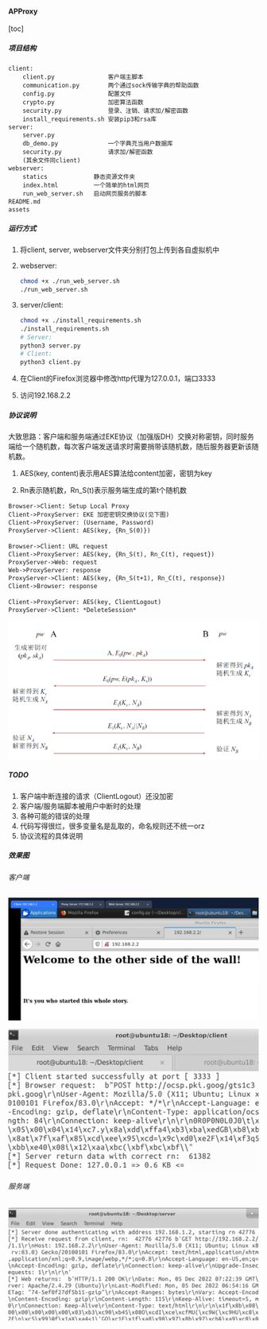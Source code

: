 #### APProxy

[toc]

##### 项目结构

```
client:
	client.py				客户端主脚本
	communication.py    	两个通过sock传输字典的帮助函数
	config.py				配置文件
	crypto.py				加密算法函数
	security.py				登录、注销、请求加/解密函数
	install_requirements.sh	安装pip3和rsa库
server:
	server.py
	db_demo.py				一个字典充当用户数据库
	security.py				请求加/解密函数
	(其余文件同client)
webserver:
	statics				静态资源文件夹
	index.html			一个简单的html网页
	run_web_server.sh	启动网页服务的脚本
README.md
assets
```

##### 运行方式

1. 将client, server, webserver文件夹分别打包上传到各自虚拟机中

2. webserver:

    ```bash
    chmod +x ./run_web_server.sh
    ./run_web_server.sh
    ```

3. server/client:

    ```bash
    chmod +x ./install_requirements.sh
    ./install_requirements.sh
    # Server:
    python3 server.py
    # Client:
    python3 client.py
    ```

4. 在Client的Firefox浏览器中修改http代理为127.0.0.1，端口3333

5. 访问192.168.2.2

##### 协议说明

大致思路：客户端和服务端通过EKE协议（加强版DH）交换对称密钥，同时服务端给一个随机数，每次客户端发送请求时需要捎带该随机数，随后服务器更新该随机数。

1. AES(key, content)表示用AES算法给content加密，密钥为key

2. Rn表示随机数，Rn_S(t)表示服务端生成的第t个随机数

``` sequence
Browser->Client: Setup Local Proxy
Client->ProxyServer: EKE 加密密钥交换协议(见下图)
Client->ProxyServer: (Username, Password)
ProxyServer->Client: AES(key, {Rn_S(0)})

Browser->Client: URL request
Client->ProxyServer: AES(key, {Rn_S(t), Rn_C(t), request})
ProxyServer->Web: request
Web->ProxyServer: response
ProxyServer->Client: AES(key, {Rn_S(t+1), Rn_C(t), response})
Client->Browser: response

Client->ProxyServer: AES(key, ClientLogout)
ProxyServer->Client: *DeleteSession*
```

![image-20221205150540620](assets/image-20221205150540620.png)

##### TODO

1. 客户端中断连接的请求（ClientLogout）还没加密
2. 客户端/服务端脚本被用户中断时的处理
3. 各种可能的错误的处理
4. 代码写得很烂，很多变量名是乱取的，命名规则还不统一orz
5. 协议流程的具体说明

##### 效果图

###### 客户端

![image-20221205151917566](assets/image-20221205151917566.png)

![image-20221205152003241](assets/image-20221205152003241.png)

###### 服务端

![image-20221205152306745](assets/image-20221205152306745.png)
